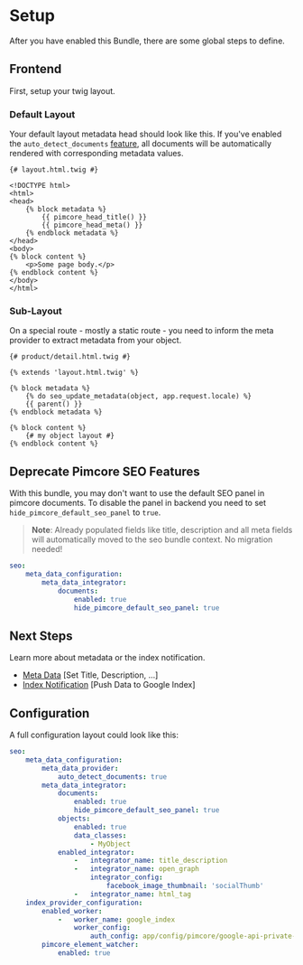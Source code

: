 # Setup
After you have enabled this Bundle, there are some global steps to define.

## Frontend
First, setup your twig layout. 

### Default Layout
Your default layout metadata head should look like this. If you've enabled the `auto_detect_documents` [feature](./MetaData/10_Integrator.md), 
all documents will be automatically rendered with corresponding metadata values.

```twig
{# layout.html.twig #}

<!DOCTYPE html>
<html>
<head>
    {% block metadata %}
        {{ pimcore_head_title() }}
        {{ pimcore_head_meta() }}
    {% endblock metadata %}
</head>
<body>
{% block content %}
    <p>Some page body.</p>
{% endblock content %}
</body>
</html>
```

### Sub-Layout
On a special route - mostly a static route - you need to inform the meta provider to extract metadata from your object.

```twig
{# product/detail.html.twig #}

{% extends 'layout.html.twig' %}

{% block metadata %}
    {% do seo_update_metadata(object, app.request.locale) %}
    {{ parent() }}
{% endblock metadata %}

{% block content %}
    {# my object layout #}
{% endblock content %}
```

## Deprecate Pimcore SEO Features
With this bundle, you may don't want to use the default SEO panel in pimcore documents. 
To disable the panel in backend you need to set `hide_pimcore_default_seo_panel` to `true`.

> **Note**: Already populated fields like title, description and all meta fields will automatically moved to the seo bundle context. No migration needed! 

```yaml
seo:
    meta_data_configuration:
        meta_data_integrator:
            documents:
                enabled: true
                hide_pimcore_default_seo_panel: true
```

## Next Steps
Learn more about metadata or the index notification.

- [Meta Data](./docs/10_MetaData.md) [Set Title, Description, ...]
- [Index Notification](docs/20_IndexNotification.md) [Push Data to Google Index]


## Configuration
A full configuration layout could look like this:

```yaml
seo:
    meta_data_configuration:
        meta_data_provider:
            auto_detect_documents: true
        meta_data_integrator:
            documents:
                enabled: true
                hide_pimcore_default_seo_panel: true
            objects:
                enabled: true
                data_classes:
                    - MyObject
            enabled_integrator:
                -   integrator_name: title_description
                -   integrator_name: open_graph
                    integrator_config:
                        facebook_image_thumbnail: 'socialThumb'
                -   integrator_name: html_tag
    index_provider_configuration:
        enabled_worker:
            -   worker_name: google_index
                worker_config:
                    auth_config: app/config/pimcore/google-api-private-key.json # default pimcore: app/config/pimcore/google-api-private-key.json
        pimcore_element_watcher:
            enabled: true
```